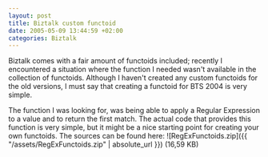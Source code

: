 ```yaml
---
layout: post
title: Biztalk custom functoid
date: 2005-05-09 13:44:59 +02:00
categories: Biztalk
---
```

<P>Biztalk comes with a fair amount of functoids included; recently I encountered a situation where the function I needed wasn't available in the collection of functoids. Although I haven't created any custom functoids for the old versions, I must say that creating a functoid for BTS 2004 is very simple.</P>
<P>The function I was looking for, was being able to apply a Regular Expression to a value and to return the first match. The actual code that provides this function is very simple, but it might be a nice starting point for creating your own functoids. The sources can be found here: ![RegExFunctoids.zip]({{ "/assets/RegExFunctoids.zip" | absolute_url }}) (16,59 KB)</P>
